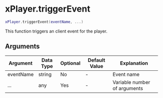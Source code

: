 # xPlayer.triggerEvent

```lua
xPlayer.triggerEvent(eventName, ...)
```

This function triggers an client event for the player.

## Arguments

| Argument  | Data Type | Optional | Default Value | Explanation                  |
|-----------|-----------|----------|---------------|------------------------------|
| eventName | string    | No       | -             | Event name                   |
| ...       | any       | Yes      | -             | Variable number of arguments |
